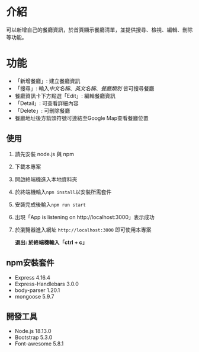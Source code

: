 # 介紹
可以新增自己的餐廳資訊，於首頁顯示餐廳清單，並提供搜尋、檢視、編輯、刪除等功能。

# 功能
+ 「新增餐廳」: 建立餐廳資訊
+ 「搜尋」: 輸入*中文名稱*、*英文名稱*、*餐廳類別* 皆可搜尋餐廳
+ 餐廳資訊卡下方點選「Edit」: 編輯餐廳資訊
+ 「Detail」: 可查看詳細內容
+ 「Delete」: 可刪除餐廳
+ 餐廳地址後方箭頭符號可連結至Google Map查看餐廳位置

## 使用
1. 請先安裝 node.js 與 npm
2. 下載本專案
3. 開啟終端機進入本地資料夾
4. 於終端機輸入`npm install`以安裝所需套件
5. 安裝完成後輸入`npm run start`
6. 出現「App is listening on http[]()://localhost:3000」表示成功
7. 於瀏覽器進入網址 `http://localhost:3000` 即可使用本專案

    **退出: 於終端機輸入「ctrl + c」**

## npm安裝套件
+ Express 4.16.4
+ Express-Handlebars 3.0.0
+ body-parser 1.20.1
+ mongoose 5.9.7

## 開發工具
+ Node.js 18.13.0
+ Bootstrap 5.3.0
+ Font-awesome 5.8.1
